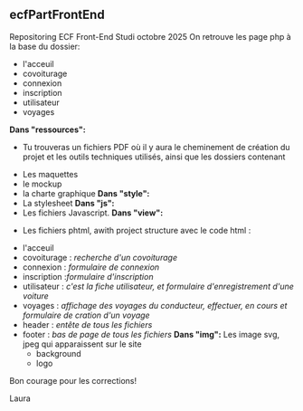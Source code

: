 ## ecfPartFrontEnd
Repositoring ECF Front-End Studi octobre 2025
On retrouve les page php à la base du dossier:
- l'acceuil
- covoiturage 
- connexion 
- inscription 
- utilisateur 
- voyages
  
**Dans "ressources":** 
 * Tu trouveras un fichiers PDF où il y aura le cheminement de création du projet et les outils techniques utilisés, ainsi que les dossiers contenant
  - Les maquettes
  - le mockup
  - la charte graphique
**Dans "style":**
- La stylesheet
**Dans "js":**
- Les fichiers Javascript.
**Dans "view":**
* Les fichiers phtml, awith project structure avec le code html :
- l'acceuil
- covoiturage : *recherche d'un covoiturage*
- connexion : *formulaire de connexion*
- inscription :*formulaire d'inscription*
- utilisateur : *c'est la fiche utilisateur, et formulaire d'enregistrement d'une voiture*
- voyages : *affichage des voyages du conducteur, effectuer, en cours et formulaire de cration d'un voyage*
- header : *entête de tous les fichiers*
- footer : *bas de page de tous les fichiers*
**Dans "img":**
  Les image svg, jpeg qui apparaissent sur le site
  - background
  - logo
    
Bon courage pour les corrections!

Laura 
